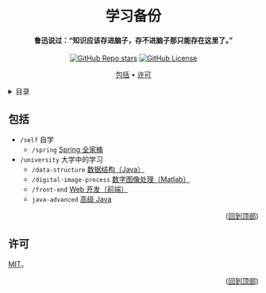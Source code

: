 <!-- Title -->
<a name="readme-top"></a>
<div align="center">
  <h1>学习备份</h1>

  <h4>鲁迅说过：“知识应该存进脑子，存不进脑子那只能存在这里了。”</h4>

  <p>
    <a href="stargazers"><img alt="GitHub Repo stars" src="https://img.shields.io/github/stars/Charlott2/config-files?style=flat"></a>
    <a href="LICENSE"><img alt="GitHub License" src="https://img.shields.io/github/license/Charlott2/config-files"></a>
  </p>

  <p>
    <a href="#包括">包括</a> •
    <a href="#许可">许可</a>
  </p>
</div>

<!-- 目录 -->
<details>
  <summary>目录</summary>
  <ol>
    <li><a href="#包括">包括</a></li>
    <li><a href="#许可">许可</a></li>
  </ol>
</details>

<!-- 包括 -->
## 包括

- `/self` 自学
  - `/spring` [Spring 全家桶](self/spring)
- `/university` 大学中的学习
  - `/data-structure` [数据结构（Java）](university/data-structure)
  - `/digital-image-process` [数字图像处理（Matlab）](university/digital-image-process)
  - `/front-end` [Web 开发（前端）](university/front-end)
  - `java-advanced` [高级 Java](university/java-advanced)

<p align="right">(<a href="#readme-top">回到顶部</a>)</p>

<!-- 许可 -->
## 许可

[MIT](LICENSE)。

<p align="right">(<a href="#readme-top">回到顶部</a>)</p>

